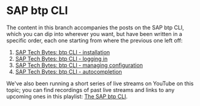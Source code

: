 # SAP btp CLI

The content in this branch accompanies the posts on the SAP btp CLI, which you can dip into wherever you want, but have been written in a specific order, each one starting from where the previous one left off:

1. [SAP Tech Bytes: btp CLI - installation](https://blogs.sap.com/2021/09/01/sap-tech-bytes-btp-cli-installation/)
1. [SAP Tech Bytes: btp CLI - logging in](https://blogs.sap.com/2021/09/07/sap-tech-bytes-btp-cli-logging-in/)
1. [SAP Tech Bytes: btp CLI - managing configuration](https://blogs.sap.com/2021/09/14/sap-tech-bytes-btp-cli-managing-configuration/)
1. [SAP Tech Bytes: btp CLI - autocompletion](https://blogs.sap.com/2021/09/21/sap-tech-bytes-btp-cli-autocompletion/)

We've also been running a short series of live streams on YouTube on this topic; you can find recordings of past live streams and links to any upcoming ones in this playlist: [The SAP btp CLI](https://www.youtube.com/playlist?list=PL6RpkC85SLQDXx827kdjKc6HRvdMRZ8P5).
